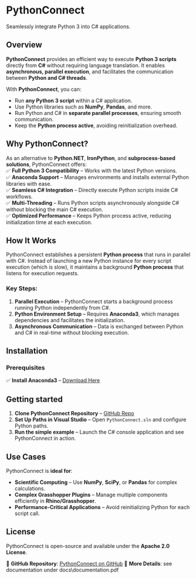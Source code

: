 # PythonConnect
Seamlessly integrate Python 3 into C# applications.

## Overview
**PythonConnect** provides an efficient way to execute **Python 3 scripts** directly from **C#** without requiring language translation. It enables **asynchronous, parallel execution**, and facilitates the communication between **Python and C# threads**.

With **PythonConnect**, you can:
- Run **any Python 3 script** within a C# application.
- Use Python libraries such as **NumPy**, **Pandas**, and more.
- Run Python and C# in **separate parallel processes**, ensuring smooth communication.
- Keep the **Python process active**, avoiding reinitialization overhead.


## Why PythonConnect?
As an alternative to **Python.NET**, **IronPython**, and **subprocess-based solutions**, PythonConnect offers:  
✅ **Full Python 3 Compatibility** – Works with the latest Python versions.  
✅ **Anaconda Support** – Manages environments and installs external Python libraries with ease.  
✅ **Seamless C# Integration** – Directly execute Python scripts inside C# workflows.  
✅ **Multi-Threading** – Runs Python scripts asynchronously alongside C# without blocking the main C# execution.  
✅ **Optimized Performance** – Keeps Python process active, reducing initialization time at each execution.  


## How It Works
PythonConnect establishes a persistent **Python process** that runs in parallel with C#. Instead of launching a new Python instance for every script execution (which is slow), it maintains a background **Python process** that listens for execution requests.

### Key Steps:
1. **Parallel Execution** – PythonConnect starts a background process running Python independently from C#.
2. **Python Environment Setup** – Requires **Anaconda3**, which manages dependencies and facilitates the initialization.
3. **Asynchronous Communication** – Data is exchanged between Python and C# in real-time without blocking execution.

## Installation

### Prerequisites
✅ **Install Anaconda3** – [Download Here](https://www.anaconda.com/download)

## Getting started
1. **Clone PythonConnect Repository** – [GitHub Repo](https://github.com/JonasFeron/PythonConnect)
2. **Set Up Paths in Visual Studio** – Open `PythonConnect.sln` and configure Python paths.
3. **Run the simple example** – Launch the C# console application and see PythonConnect in action.  

## Use Cases
PythonConnect is **ideal for**:
- **Scientific Computing** – Use **NumPy**, **SciPy**, or **Pandas** for complex calculations.
- **Complex Grasshopper Plugins** – Manage multiple components efficiently in **Rhino/Grasshopper**.
- **Performance-Critical Applications** – Avoid reinitializing Python for each script call.

## License
PythonConnect is open-source and available under the **Apache 2.0 License**.

📌 **GitHub Repository**: [PythonConnect on GitHub](https://github.com/JonasFeron/PythonConnect)
📌 **More Details**: see documentation under docs\documentation.pdf

